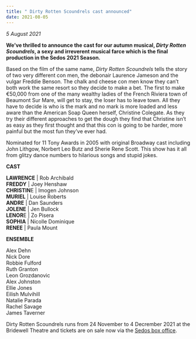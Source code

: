 ```yaml
---
title: " Dirty Rotten Scoundrels cast announced"
date: 2021-08-05
---
```

*5 August 2021*

**We’ve thrilled to announce the cast for our autumn musical, *Dirty Rotten Scoundrels*, a sexy and irreverent musical farce which is the final production in the Sedos 2021 Season.** 

Based on the film of the same name, *Dirty Rotten Scoundrels* tells the story of two very different con men, the debonair Laurence Jameson and the vulgar Freddie Benson. The chalk and cheese con men know they can’t both work the same resort so they decide to make a bet. The first to make €50,000 from one of the many wealthy ladies of the French Riviera town of Beaumont Sur Mare, will get to stay, the loser has to leave town. All they have to decide is who is the mark and no mark is more loaded and less aware than the American Soap Queen herself, Christine Colegate. As they try their different approaches to get the dough they find that Christine isn’t as easy as they first thought and that this con is going to be harder, more painful but the most fun they’ve ever had.

Nominated for 11 Tony Awards in 2005 with original Broadway cast including John Lithgow, Norbert Leo Butz and Sherie Rene Scott. This show has it all from glitzy dance numbers to hilarious songs and stupid jokes.

**CAST**

**LAWRENCE** | Rob Archibald	\
**FREDDY** | Joey Henshaw	\
**CHRISTIN**E | Imogen Johnson	\
**MURIEL** | Louise Roberts	\
**ANDRE** | Dan Saunders	\
**JOLENE** | Jen Bullock	\
**LENOR**E | Zo Pisera	\
**SOPHIA** | Nicolle Dominique	\
**RENEE** | Paula Mount	

**ENSEMBLE**

Alex Dehn\
Nick Dore\
Robbie Fulford	\
Ruth Granton	\
Leon Grozdanovic\
Alex Johnston\
Ellie Jones\
Eilish Mulvihill	\
Natalie Parada	 \
Rachel Savage	\
James Taverner

Dirty Rotten Scoundrels runs from 24 November to 4 Decrember 2021 at the Bridewell Theatre and tickets are on sale now via the [Sedos box office](https://sedos.ticketsolve.com/shows).